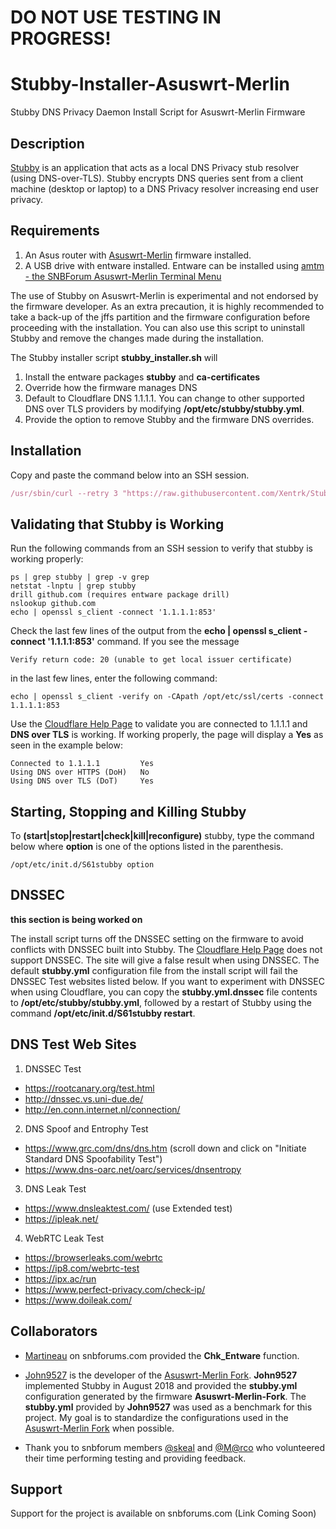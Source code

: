 # DO NOT USE TESTING IN PROGRESS!

# Stubby-Installer-Asuswrt-Merlin
Stubby DNS Privacy Daemon Install Script for Asuswrt-Merlin Firmware

## Description

[Stubby](https://dnsprivacy.org/wiki/display/DP/DNS+Privacy+Daemon+-+Stubby) is an application that acts as a local DNS Privacy stub resolver (using DNS-over-TLS). Stubby encrypts DNS queries sent from a client machine (desktop or laptop) to a DNS Privacy resolver increasing end user privacy.

## Requirements
1. An Asus router with  [Asuswrt-Merlin](http://asuswrt.lostrealm.ca/) firmware installed.
2. A USB drive with entware installed.  Entware can be installed using [amtm - the SNBForum Asuswrt-Merlin Terminal Menu](https://www.snbforums.com/threads/amtm-the-snbforum-asuswrt-merlin-terminal-menu.42415/)

The use of Stubby on Asuswrt-Merlin is experimental and not endorsed by the firmware developer. As an extra precaution, it is highly recommended to take a back-up of the jffs partition and the firmware configuration before proceeding with the installation. You can also use this script to uninstall Stubby and remove the changes made during the installation.   

The Stubby installer script **stubby_installer.sh** will
1. Install the entware packages **stubby** and **ca-certificates**
2. Override how the firmware manages DNS  
3. Default to Cloudflare DNS 1.1.1.1. You can change to other supported DNS over TLS providers by modifying **/opt/etc/stubby/stubby.yml**.
4. Provide the option to remove Stubby and the firmware DNS overrides.

## Installation
Copy and paste the command below into an SSH session.
```javascript
/usr/sbin/curl --retry 3 "https://raw.githubusercontent.com/Xentrk/Stubby-Installer-Asuswrt-Merlin/master/install_stubby.sh" -o /jffs/scripts/install_stubby.sh && chmod 755 /jffs/scripts/install_stubby.sh && sh /jffs/scripts/install_stubby.sh
```

## Validating that Stubby is Working
Run the following commands from an SSH session to verify that stubby is working properly:

    ps | grep stubby | grep -v grep
    netstat -lnptu | grep stubby
    drill github.com (requires entware package drill)
    nslookup github.com
    echo | openssl s_client -connect '1.1.1.1:853'

Check the last few lines of the output from the **echo | openssl s_client -connect '1.1.1.1:853'** command.  If you see the message

    Verify return code: 20 (unable to get local issuer certificate)

in the last few lines, enter the following command:

    echo | openssl s_client -verify on -CApath /opt/etc/ssl/certs -connect  1.1.1.1:853

Use the [Cloudflare Help Page](https://1.1.1.1/help) to validate you are connected to 1.1.1.1 and **DNS over TLS** is working.  If working properly, the page will display a **Yes** as seen in the example below:

    Connected to 1.1.1.1         Yes
    Using DNS over HTTPS (DoH)   No
    Using DNS over TLS (DoT)     Yes
## Starting, Stopping and Killing Stubby
To **(start|stop|restart|check|kill|reconfigure)** stubby, type the command below where **option** is one of the options listed in the parenthesis.

    /opt/etc/init.d/S61stubby option

## DNSSEC
**this section is being worked on**

The install script turns off the DNSSEC setting on the firmware to avoid conflicts with DNSSEC built into Stubby. The [Cloudflare Help Page](https://1.1.1.1/help) does not support DNSSEC.  The site will give a false result when using DNSSEC. The default **stubby.yml** configuration file from the install script will fail the DNSSEC Test websites listed below. If you want to experiment with DNSSEC when using Cloudflare, you can copy the  **stubby.yml.dnssec** file contents to **/opt/etc/stubby/stubby.yml**, followed by a restart of Stubby using the command **/opt/etc/init.d/S61stubby restart**.

## DNS Test Web Sites
1. DNSSEC Test

  * https://rootcanary.org/test.html
  * http://dnssec.vs.uni-due.de/
  * http://en.conn.internet.nl/connection/

2. DNS Spoof and Entrophy Test
  * https://www.grc.com/dns/dns.htm (scroll down and click on "Initiate Standard DNS Spoofability Test")
  *	https://www.dns-oarc.net/oarc/services/dnsentropy

3. DNS Leak Test

  * https://www.dnsleaktest.com/ (use Extended test)
  *	https://ipleak.net/

4. WebRTC Leak Test

  * https://browserleaks.com/webrtc
  * https://ip8.com/webrtc-test
  * https://ipx.ac/run
  * https://www.perfect-privacy.com/check-ip/
  * https://www.doileak.com/

## Collaborators

* [Martineau](https://www.snbforums.com/members/martineau.13215/) on snbforums.com provided the **Chk_Entware** function.

* [John9527](https://www.snbforums.com/members/john9527.27638/) is the developer of the [Asuswrt-Merlin Fork](https://github.com/john9527/asuswrt-merlin). **John9527** implemented Stubby in August 2018 and provided the **stubby.yml** configuration generated by the firmware **Asuswrt-Merlin-Fork**. The **stubby.yml** provided by **John9527** was used as a benchmark for this project.  My goal is to standardize the configurations used in the [Asuswrt-Merlin Fork](https://github.com/john9527/asuswrt-merlin) when possible.     

* Thank you to snbforum members [@skeal](https://www.snbforums.com/members/skeal.47960/) and [@M@rco](https://www.snbforums.com/members/m-rco.56284/) who volunteered their time performing testing and providing feedback.

## Support

Support for the project is available on snbforums.com (Link Coming Soon)
